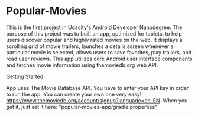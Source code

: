# Popular-Movies
This is the first project in Udacity's Android Developer Nanodegree. The purpose of this project was to built an app, optimized for tablets, to help users discover popular and highly rated movies on the web. It displays a scrolling grid of movie trailers, launches a details screen whenever a particular movie is selected, allows users to save favorites, play trailers, and read user reviews. This app utilizes core Android user interface components and fetches movie information using themoviedb.org web API.



Getting Started

App uses The Movie Database API. You have to enter your API key in order to run the app. You can create your own one very easy! https://www.themoviedb.org/account/signup?language=en-EN. When you get it, just set it here: "popular-movies-app/gradle.properties"

